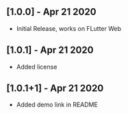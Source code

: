 ## [1.0.0] - Apr 21 2020
* Initial Release, works on FLutter Web

## [1.0.1] - Apr 21 2020
* Added license

## [1.0.1+1] - Apr 21 2020
* Added demo link in README